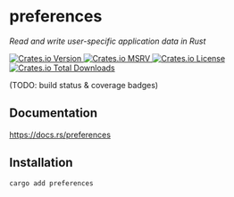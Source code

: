 # preferences
_Read and write user-specific application data in Rust_

[
![Crates.io Version](https://img.shields.io/crates/v/preferences)
![Crates.io MSRV](https://img.shields.io/crates/msrv/preferences)
![Crates.io License](https://img.shields.io/crates/l/preferences)
![Crates.io Total Downloads](https://img.shields.io/crates/d/preferences)
](https://crates.io/crates/preferences)

(TODO: build status & coverage badges)

## Documentation
https://docs.rs/preferences

## Installation
```sh
cargo add preferences
```
